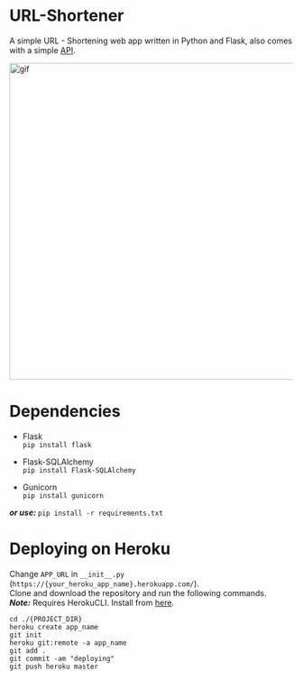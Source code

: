 # URL-Shortener
  A simple URL - Shortening web app written in Python and Flask, also comes with a simple [API](https://min-me.herokuapp.com/api).
  
  <img src="https://github.com/Vivek-Kolhe/URL-Shortener/blob/main/resources/GIF-210413_183835.gif" alt="gif" width=1000px height=562px />

# Dependencies
  - Flask\
  ```pip install flask```

  - Flask-SQLAlchemy\
  ```pip install Flask-SQLAlchemy```
  
  - Gunicorn\
  ```pip install gunicorn```
  
  <b><i>or use: </b></i> ```pip install -r requirements.txt```

# Deploying on Heroku
Change ```APP_URL``` in ```__init__.py``` (```https://{your_heroku_app_name}.herokuapp.com/```).\
Clone and download the repository and run the following commands.\
<b><i>Note:</b></i> Requires HerokuCLI. Install from [here](https://devcenter.heroku.com/articles/heroku-cli#download-and-install).
```
cd ./{PROJECT_DIR}
heroku create app_name
git init
heroku git:remote -a app_name
git add .
git commit -am "deploying"
git push heroku master
```
